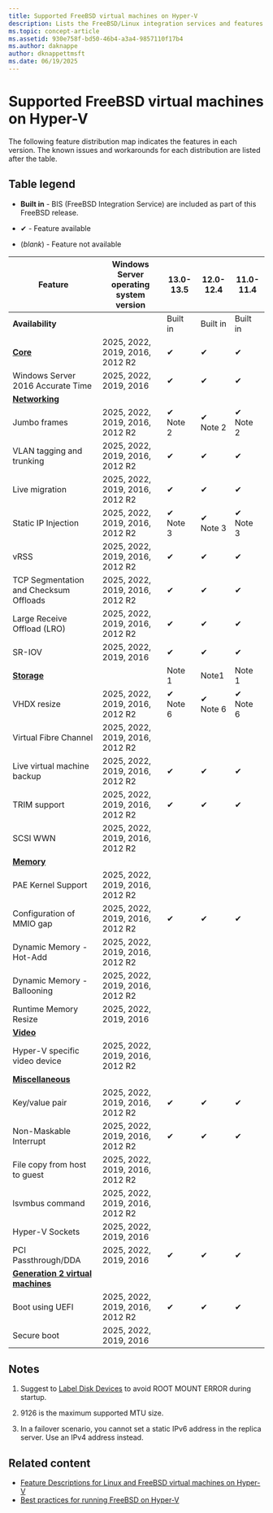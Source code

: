```yaml
---
title: Supported FreeBSD virtual machines on Hyper-V
description: Lists the FreeBSD/Linux integration services and features included in each version
ms.topic: concept-article
ms.assetid: 930e758f-bd50-46b4-a3a4-9857110f17b4
ms.author: daknappe
author: dknappettmsft
ms.date: 06/19/2025
---
```

# Supported FreeBSD virtual machines on Hyper-V

The following feature distribution map indicates the features in each version. The known issues and workarounds for each distribution are listed after the table.

## Table legend

* **Built in** - BIS (FreeBSD Integration Service) are included as part of this FreeBSD release.

* &#10004; - Feature available

* (*blank*) - Feature not available

|**Feature** | **Windows Server operating system version** | **13.0-13.5** | **12.0-12.4** | **11.0-11.4** |
|--|--|--|--|--|
| **Availability** |  | Built in | Built in | Built in |
| **[Core](Feature-Descriptions-for-Linux-and-FreeBSD-virtual-machines-on-Hyper-V.md#core)** | 2025, 2022, 2019, 2016, 2012 R2 | ✔ | ✔ | ✔ |
| Windows Server 2016 Accurate Time | 2025, 2022, 2019, 2016 | ✔ | ✔ | ✔ |
| **[Networking](Feature-Descriptions-for-Linux-and-FreeBSD-virtual-machines-on-Hyper-V.md#networking)** |  |  |  |  |
| Jumbo frames | 2025, 2022, 2019, 2016, 2012 R2 | ✔ Note 2 | ✔ Note 2 | ✔ Note 2 |
| VLAN tagging and trunking | 2025, 2022, 2019, 2016, 2012 R2 | ✔ | ✔ | ✔ |
| Live migration | 2025, 2022, 2019, 2016, 2012 R2 | ✔ | ✔ | ✔ |
| Static IP Injection | 2025, 2022, 2019, 2016, 2012 R2 | ✔ Note 3 | ✔ Note 3 | ✔ Note 3 |
| vRSS | 2025, 2022, 2019, 2016, 2012 R2 | ✔ | ✔ | ✔ |
| TCP Segmentation and Checksum Offloads | 2025, 2022, 2019, 2016, 2012 R2 | ✔ | ✔ | ✔ |
| Large Receive Offload (LRO) | 2025, 2022, 2019, 2016, 2012 R2 | ✔ | ✔ | ✔ |
| SR-IOV | 2025, 2022, 2019, 2016 | ✔ | ✔ | ✔ |
| **[Storage](Feature-Descriptions-for-Linux-and-FreeBSD-virtual-machines-on-Hyper-V.md#storage)** |  | Note 1 | Note1 | Note 1 |
| VHDX resize | 2025, 2022, 2019, 2016, 2012 R2 | ✔ Note 6 | ✔ Note 6 | ✔ Note 6 |
| Virtual Fibre Channel | 2025, 2022, 2019, 2016, 2012 R2 |  |  |  |
| Live virtual machine backup | 2025, 2022, 2019, 2016, 2012 R2 | ✔ | ✔ | ✔ |
| TRIM support | 2025, 2022, 2019, 2016, 2012 R2 | ✔ | ✔ | ✔ |
| SCSI WWN | 2025, 2022, 2019, 2016, 2012 R2 |  |  |  |
| **[Memory](Feature-Descriptions-for-Linux-and-FreeBSD-virtual-machines-on-Hyper-V.md#memory)** |  |  |  |  |
| PAE Kernel Support | 2025, 2022, 2019, 2016, 2012 R2 |  |  |  |
| Configuration of MMIO gap | 2025, 2022, 2019, 2016, 2012 R2 | ✔ | ✔ | ✔ |
| Dynamic Memory - Hot-Add | 2025, 2022, 2019, 2016, 2012 R2 |  |  |  |
| Dynamic Memory - Ballooning | 2025, 2022, 2019, 2016, 2012 R2 |  |  |  |
| Runtime Memory Resize | 2025, 2022, 2019, 2016 |  |  |  |
| **[Video](Feature-Descriptions-for-Linux-and-FreeBSD-virtual-machines-on-Hyper-V.md#video)** |  |  |  |  |
| Hyper-V specific video device | 2025, 2022, 2019, 2016, 2012 R2 |  |  |  |
| **[Miscellaneous](Feature-Descriptions-for-Linux-and-FreeBSD-virtual-machines-on-Hyper-V.md#miscellaneous)** |  |  |  |  |
| Key/value pair | 2025, 2022, 2019, 2016, 2012 R2 | ✔ | ✔ | ✔ |
| Non-Maskable Interrupt | 2025, 2022, 2019, 2016, 2012 R2 | ✔ | ✔ | ✔ |
| File copy from host to guest | 2025, 2022, 2019, 2016, 2012 R2 |  |  |  |
| lsvmbus command | 2025, 2022, 2019, 2016, 2012 R2 |  |  |  |
| Hyper-V Sockets | 2025, 2022, 2019, 2016 |  |  |  |
| PCI Passthrough/DDA | 2025, 2022, 2019, 2016 | ✔ | ✔ | ✔ |
| **[Generation 2 virtual machines](Feature-Descriptions-for-Linux-and-FreeBSD-virtual-machines-on-Hyper-V.md#generation-2-virtual-machines)** |  |  |  |  |
| Boot using UEFI | 2025, 2022, 2019, 2016, 2012 R2 | ✔ | ✔ | ✔ |
| Secure boot | 2025, 2022, 2019, 2016 |  |  |  |

## Notes

1. Suggest to [Label Disk Devices]( https://www.freebsd.org/doc/handbook/geom-glabel.html) to avoid ROOT MOUNT ERROR during startup.

1. 9126 is the maximum supported MTU size.

1. In a failover scenario, you cannot set a static IPv6 address in the replica server. Use an IPv4 address instead.

## Related content

* [Feature Descriptions for Linux and FreeBSD virtual machines on Hyper-V](Feature-Descriptions-for-Linux-and-FreeBSD-virtual-machines-on-Hyper-V.md)
* [Best practices for running FreeBSD on Hyper-V](Best-practices-for-running-FreeBSD-on-Hyper-V.md)


